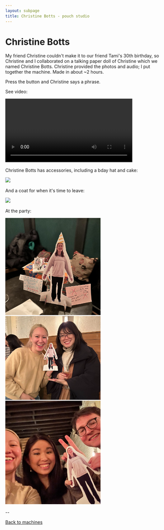 ```yaml
---
layout: subpage
title: Christine Botts - pouch studio
---
```


# Christine Botts

My friend Christine couldn't make it to our friend Tami's 30th birthday, so Christine and I collaborated on a talking paper doll of Christine which we named Christine Botts. Christine provided the photos and audio; I put together the machine. Made in about ~2 hours.

Press the button and Christine says a phrase.

See video:

<video src="/images/cbotts/hbd-tami-smol.mov" controls width="400"></video>

Christine Botts has accessories, including a bday hat and cake:

<img src="/images/cbotts/bdayhat.png" width="300">

And a coat for when it's time to leave:

<img src="/images/cbotts/coat.png" width="300">

At the party:

<img src="/images/cbotts/party1.png" width="300">
<img src="/images/cbotts/party2.png" width="300">
<img src="/images/cbotts/party3.png" width="300">

--

[Back to machines](/machines)
